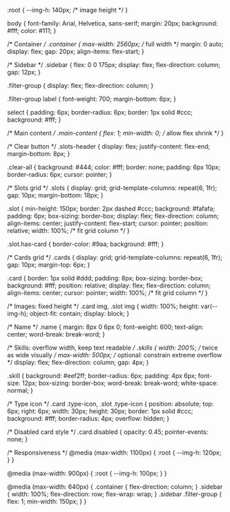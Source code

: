 :root {
  --img-h: 140px; /* image height */
}

body {
  font-family: Arial, Helvetica, sans-serif;
  margin: 20px;
  background: #fff;
  color: #111;
}

/* Container */
.container {
  max-width: 2560px; /* full width */
  margin: 0 auto;
  display: flex;
  gap: 20px;
  align-items: flex-start;
}

/* Sidebar */
.sidebar {
  flex: 0 0 175px;
  display: flex;
  flex-direction: column;
  gap: 12px;
}

.filter-group {
  display: flex;
  flex-direction: column;
}

.filter-group label {
  font-weight: 700;
  margin-bottom: 6px;
}

select {
  padding: 6px;
  border-radius: 6px;
  border: 1px solid #ccc;
  background: #fff;
}

/* Main content */
.main-content {
  flex: 1;
  min-width: 0; /* allow flex shrink */
}

/* Clear button */
.slots-header {
  display: flex;
  justify-content: flex-end;
  margin-bottom: 8px;
}

.clear-all {
  background: #444;
  color: #fff;
  border: none;
  padding: 6px 10px;
  border-radius: 6px;
  cursor: pointer;
}

/* Slots grid */
.slots {
  display: grid;
  grid-template-columns: repeat(6, 1fr);
  gap: 10px;
  margin-bottom: 18px;
}

.slot {
  min-height: 150px;
  border: 2px dashed #ccc;
  background: #fafafa;
  padding: 6px;
  box-sizing: border-box;
  display: flex;
  flex-direction: column;
  align-items: center;
  justify-content: flex-start;
  cursor: pointer;
  position: relative;
  width: 100%; /* fit grid column */
}

.slot.has-card {
  border-color: #9aa;
  background: #fff;
}

/* Cards grid */
.cards {
  display: grid;
  grid-template-columns: repeat(6, 1fr);
  gap: 10px;
  margin-top: 6px;
}

.card {
  border: 1px solid #ddd;
  padding: 8px;
  box-sizing: border-box;
  background: #fff;
  position: relative;
  display: flex;
  flex-direction: column;
  align-items: center;
  cursor: pointer;
  width: 100%; /* fit grid column */
}

/* Images: fixed height */
.card img,
.slot img {
  width: 100%;
  height: var(--img-h);
  object-fit: contain;
  display: block;
}

/* Name */
.name {
  margin: 8px 0 6px 0;
  font-weight: 600;
  text-align: center;
  word-break: break-word;
}

/* Skills: overflow width, keep text readable */
.skills {
  width: 200%;       /* twice as wide visually */
  max-width: 500px;  /* optional: constrain extreme overflow */
  display: flex;
  flex-direction: column;
  gap: 4px;
}

.skill {
  background: #eef2ff;
  border-radius: 6px;
  padding: 4px 6px;
  font-size: 12px;
  box-sizing: border-box;
  word-break: break-word;
  white-space: normal;
}

/* Type icon */
.card .type-icon,
.slot .type-icon {
  position: absolute;
  top: 6px;
  right: 6px;
  width: 30px;
  height: 30px;
  border: 1px solid #ccc;
  background: #fff;
  border-radius: 4px;
  overflow: hidden;
}

/* Disabled card style */
.card.disabled {
  opacity: 0.45;
  pointer-events: none;
}

/* Responsiveness */
@media (max-width: 1100px) {
  :root {
    --img-h: 120px;
  }
}

@media (max-width: 900px) {
  :root {
    --img-h: 100px;
  }
}

@media (max-width: 640px) {
  .container {
    flex-direction: column;
  }
  .sidebar {
    width: 100%;
    flex-direction: row;
    flex-wrap: wrap;
  }
  .sidebar .filter-group {
    flex: 1;
    min-width: 150px;
  }
}
